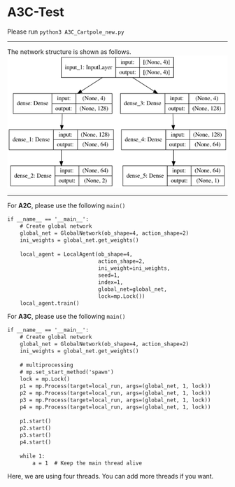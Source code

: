 # A3C-Test
Please run `python3 A3C_Cartpole_new.py`

---

The network structure is shown as follows.
![image info](./Actor_Critic_Network.png)

---

For **A2C**, please use the following `main()`
```
if __name__ == '__main__':
    # Create global network
    global_net = GlobalNetwork(ob_shape=4, action_shape=2)
    ini_weights = global_net.get_weights()

    local_agent = LocalAgent(ob_shape=4,
                             action_shape=2,
                             ini_weight=ini_weights,
                             seed=1,
                             index=1,
                             global_net=global_net,
                             lock=mp.Lock())
    local_agent.train()

```

For **A3C**, please use the following `main()`

```
if __name__ == '__main__':
    # Create global network
    global_net = GlobalNetwork(ob_shape=4, action_shape=2)
    ini_weights = global_net.get_weights()

    # multiprocessing
    # mp.set_start_method('spawn')
    lock = mp.Lock()
    p1 = mp.Process(target=local_run, args=(global_net, 1, lock))
    p2 = mp.Process(target=local_run, args=(global_net, 1, lock))
    p3 = mp.Process(target=local_run, args=(global_net, 1, lock))
    p4 = mp.Process(target=local_run, args=(global_net, 1, lock))
    
    p1.start()
    p2.start()
    p3.start()
    p4.start()
    
    while 1:
        a = 1  # Keep the main thread alive

```
Here, we are using four threads. You can add more threads if you want.